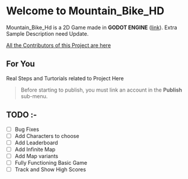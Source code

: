 # Welcome to Mountain_Bike_HD

Mountain_Bike_Hd is a 2D Game made in **GODOT ENGINE** ([link](https://github.com/godotengine/godot)). Extra Sample Description need Update.

[All the Contributors of this Project are here](https://github.com/Programer3/Mountain_bike_HD/blob/master/Contributors.md)

## For You

Real Steps and Turtorials related to Project Here

> Before starting to publish, you must link an account in the **Publish** sub-menu.

## TODO :-

- [ ] Bug Fixes
- [ ] Add Characters to choose
- [ ] Add Leaderboard
- [ ] Add Infinite Map
- [ ] Add Map variants
- [ ] Fully Functioning Basic Game
- [ ]  Track and Show High Scores
